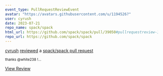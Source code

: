 ```yaml
---
event_type: PullRequestReviewEvent
avatar: "https://avatars.githubusercontent.com/u/1194526?"
user: cyrush
date: 2023-07-21
repo_name: spack/spack
html_url: https://github.com/spack/spack/pull/39050#pullrequestreview-1541895912
repo_url: https://github.com/spack/spack
---
```


<a href='https://github.com/cyrush' target='_blank'>cyrush</a> <a href='https://github.com/spack/spack/pull/39050#pullrequestreview-1541895912' target='_blank'>reviewed</a> a <a href='https://github.com/spack/spack/pull/39050' target='_blank'>spack/spack pull request</a>

<small>thanks @white238 !...</small>

<a href='https://github.com/spack/spack/pull/39050#pullrequestreview-1541895912' target='_blank'>View Review</a>
